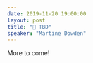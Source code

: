 ```yaml
---
date: 2019-11-20 19:00:00
layout: post
title: "🎤 TBD"
speaker: "Martine Dowden"
---
```


More to come!
